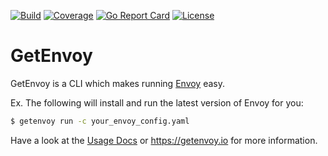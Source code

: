 [![Build](https://github.com/tetratelabs/getenvoy/workflows/build/badge.svg)](https://github.com/tetratelabs/getenvoy)
[![Coverage](https://codecov.io/gh/tetratelabs/getenvoy/branch/master/graph/badge.svg)](https://codecov.io/gh/tetratelabs/getenvoy)
[![Go Report Card](https://goreportcard.com/badge/github.com/tetratelabs/getenvoy)](https://goreportcard.com/report/github.com/tetratelabs/getenvoy)
[![License](https://img.shields.io/badge/license-Apache%202.0-blue.svg)](LICENSE)

# GetEnvoy

GetEnvoy is a CLI which makes running [Envoy](https://www.envoyproxy.io/) easy.

Ex. The following will install and run the latest version of Envoy for you:
```bash
$ getenvoy run -c your_envoy_config.yaml
```

Have a look at the [Usage Docs](site/usage.md) or https://getenvoy.io for more information.

